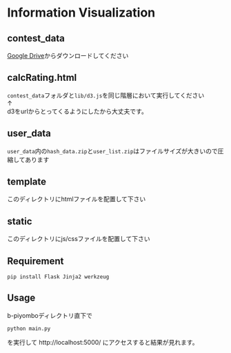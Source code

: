 # Information Visualization

## contest_data
[Google Drive](https://drive.google.com/open?id=1q_qYlU_8CXlPlPt0KQPVpBp6f18PrVkB)からダウンロードしてください

## calcRating.html
`contest_data`フォルダと`lib/d3.js`を同じ階層において実行してください<br>
↑<br>
d3をurlからとってくるようにしたから大丈夫です。

## user_data
`user_data`内の`hash_data.zip`と`user_list.zip`はファイルサイズが大きいので圧縮してあります

## template
このディレクトリにhtmlファイルを配置して下さい

## static
このディレクトリにjs/cssファイルを配置して下さい

## Requirement
```
pip install Flask Jinja2 werkzeug
```

## Usage
b-piyomboディレクトリ直下で
```
python main.py
```
を実行して http://localhost:5000/ にアクセスすると結果が見れます。
